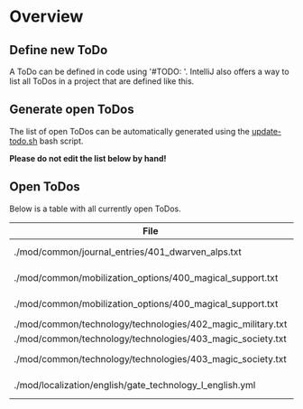# Overview

## Define new ToDo

A ToDo can be defined in code using '#TODO: <text>'.
IntelliJ also offers a way to list all ToDos in a project that are defined like this.

## Generate open ToDos

The list of open ToDos can be automatically generated using the [update-todo.sh](../script/update-todo.sh) bash script.

**Please do not edit the list below by hand!**

## Open ToDos

Below is a table with all currently open ToDos.

[//]: # (TODO-START)

| File | Line | ToDo |
| ---- | ---- | ---- |
| ./mod/common/journal_entries/401_dwarven_alps.txt | 103 |  Add more integration events to je_dwarven_integration_of_germans |
| ./mod/common/mobilization_options/400_magical_support.txt | 38 |  Find icon for mobilization_option_battlefield_wards |
| ./mod/common/mobilization_options/400_magical_support.txt | 73 |  Find icon for mobilization_option_healing_circles |
| ./mod/common/technology/technologies/402_magic_military.txt | 32 |  Find icon for battlefield_wards |
| ./mod/common/technology/technologies/403_magic_society.txt | 144 |  Find icon for healing_circles |
| ./mod/common/technology/technologies/403_magic_society.txt | 94 |  Implement gate_expeditions technology |
| ./mod/localization/english/gate_technology_l_english.yml | 35 |  Write description for gnomish_support_desc |

[//]: # (TODO-END)
